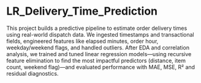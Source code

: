 # LR_Delivery_Time_Prediction

This project builds a predictive pipeline to estimate order delivery times using real-world dispatch data. We ingested timestamps and transactional fields, engineered features like elapsed minutes, order hour, weekday/weekend flags, and handled outliers. After EDA and correlation analysis, we trained and tuned linear regression models—using recursive feature elimination to find the most impactful predictors (distance, item count, weekend flag)—and evaluated performance with MAE, MSE, R² and residual diagnostics.

